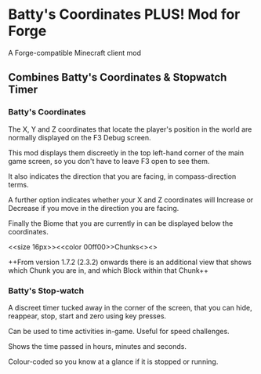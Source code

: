 # Batty's Coordinates PLUS! Mod for Forge

A Forge-compatible Minecraft client mod

## Combines Batty's Coordinates & Stopwatch Timer

### Batty's Coordinates
The X, Y and Z coordinates that locate the player's position in the world are normally displayed on the F3 Debug screen.

This mod displays them discreetly in the top left-hand corner of the main game screen, so you don't have to leave F3 open to see them.

It also indicates the direction that you are facing, in compass-direction terms.

A further option indicates whether your X and Z coordinates will Increase or Decrease if you move in the direction you are facing.

Finally the Biome that you are currently in can be displayed below the coordinates.

<<size 16px>><<color 00ff00>>Chunks<</color>><</size>>

++From version 1.7.2 (2.3.2) onwards there is an additional view that shows which Chunk you are in, and which Block within that Chunk++ 

### Batty's Stop-watch
A discreet timer tucked away in the corner of the screen, that you can hide, reappear, stop, start and zero using key presses.

Can be used to time activities in-game. Useful for speed challenges.

Shows the time passed in hours, minutes and seconds.

Colour-coded so you know at a glance if it is stopped or running.

